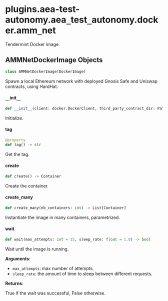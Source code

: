 <a id="plugins.aea-test-autonomy.aea_test_autonomy.docker.amm_net"></a>

# plugins.aea-test-autonomy.aea`_`test`_`autonomy.docker.amm`_`net

Tendermint Docker image.

<a id="plugins.aea-test-autonomy.aea_test_autonomy.docker.amm_net.AMMNetDockerImage"></a>

## AMMNetDockerImage Objects

```python
class AMMNetDockerImage(DockerImage)
```

Spawn a local Ethereum network with deployed Gnosis Safe and Uniswap contracts, using HardHat.

<a id="plugins.aea-test-autonomy.aea_test_autonomy.docker.amm_net.AMMNetDockerImage.__init__"></a>

#### `__`init`__`

```python
def __init__(client: docker.DockerClient, third_party_contract_dir: Path, addr: str = DEFAULT_HARDHAT_ADDR, port: int = DEFAULT_HARDHAT_PORT)
```

Initialize.

<a id="plugins.aea-test-autonomy.aea_test_autonomy.docker.amm_net.AMMNetDockerImage.tag"></a>

#### tag

```python
@property
def tag() -> str
```

Get the tag.

<a id="plugins.aea-test-autonomy.aea_test_autonomy.docker.amm_net.AMMNetDockerImage.create"></a>

#### create

```python
def create() -> Container
```

Create the container.

<a id="plugins.aea-test-autonomy.aea_test_autonomy.docker.amm_net.AMMNetDockerImage.create_many"></a>

#### create`_`many

```python
def create_many(nb_containers: int) -> List[Container]
```

Instantiate the image in many containers, parametrized.

<a id="plugins.aea-test-autonomy.aea_test_autonomy.docker.amm_net.AMMNetDockerImage.wait"></a>

#### wait

```python
def wait(max_attempts: int = 15, sleep_rate: float = 1.0) -> bool
```

Wait until the image is running.

**Arguments**:

- `max_attempts`: max number of attempts.
- `sleep_rate`: the amount of time to sleep between different requests.

**Returns**:

True if the wait was successful, False otherwise.

